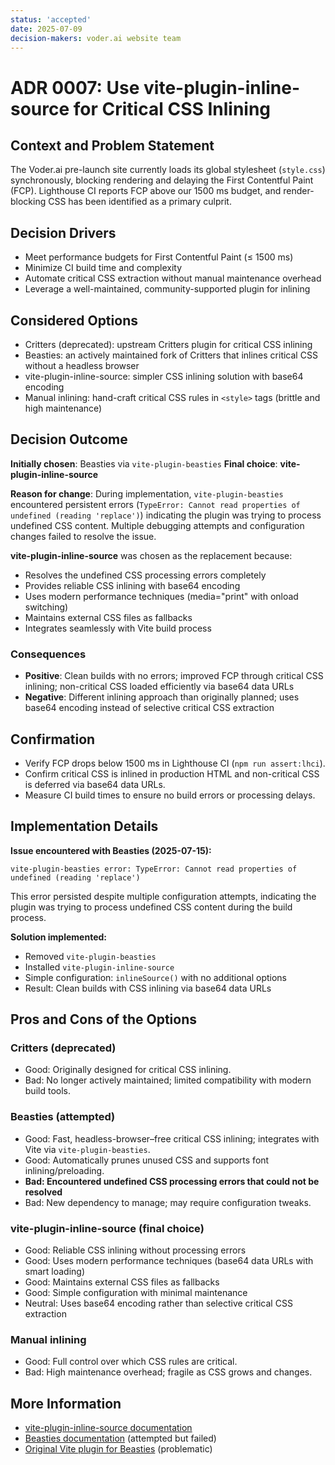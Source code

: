 ```yaml
---
status: 'accepted'
date: 2025-07-09
decision-makers: voder.ai website team
---
```


# ADR 0007: Use vite-plugin-inline-source for Critical CSS Inlining

## Context and Problem Statement
The Voder.ai pre-launch site currently loads its global stylesheet (`style.css`) synchronously, blocking rendering and delaying the First Contentful Paint (FCP). Lighthouse CI reports FCP above our 1500 ms budget, and render-blocking CSS has been identified as a primary culprit.

## Decision Drivers
- Meet performance budgets for First Contentful Paint (≤ 1500 ms)
- Minimize CI build time and complexity
- Automate critical CSS extraction without manual maintenance overhead
- Leverage a well-maintained, community-supported plugin for inlining

## Considered Options

- Critters (deprecated): upstream Critters plugin for critical CSS inlining
- Beasties: an actively maintained fork of Critters that inlines critical CSS without a headless browser
- vite-plugin-inline-source: simpler CSS inlining solution with base64 encoding
- Manual inlining: hand-craft critical CSS rules in `<style>` tags (brittle and high maintenance)

## Decision Outcome
**Initially chosen**: Beasties via `vite-plugin-beasties`
**Final choice**: **vite-plugin-inline-source**

**Reason for change**: During implementation, `vite-plugin-beasties` encountered persistent errors (`TypeError: Cannot read properties of undefined (reading 'replace')`) indicating the plugin was trying to process undefined CSS content. Multiple debugging attempts and configuration changes failed to resolve the issue.

**vite-plugin-inline-source** was chosen as the replacement because:
- Resolves the undefined CSS processing errors completely
- Provides reliable CSS inlining with base64 encoding
- Uses modern performance techniques (media="print" with onload switching)
- Maintains external CSS files as fallbacks
- Integrates seamlessly with Vite build process

### Consequences
- **Positive**: Clean builds with no errors; improved FCP through critical CSS inlining; non-critical CSS loaded efficiently via base64 data URLs
- **Negative**: Different inlining approach than originally planned; uses base64 encoding instead of selective critical CSS extraction

## Confirmation

- Verify FCP drops below 1500 ms in Lighthouse CI (`npm run assert:lhci`).
- Confirm critical CSS is inlined in production HTML and non-critical CSS is deferred via base64 data URLs.
- Measure CI build times to ensure no build errors or processing delays.

## Implementation Details

**Issue encountered with Beasties (2025-07-15):**

```text
vite-plugin-beasties error: TypeError: Cannot read properties of undefined (reading 'replace')
```

This error persisted despite multiple configuration attempts, indicating the plugin was trying to process undefined CSS content during the build process.

**Solution implemented:**

- Removed `vite-plugin-beasties`
- Installed `vite-plugin-inline-source`
- Simple configuration: `inlineSource()` with no additional options
- Result: Clean builds with CSS inlining via base64 data URLs

## Pros and Cons of the Options

### Critters (deprecated)

- Good: Originally designed for critical CSS inlining.
- Bad: No longer actively maintained; limited compatibility with modern build tools.

### Beasties (attempted)

- Good: Fast, headless-browser–free critical CSS inlining; integrates with Vite via `vite-plugin-beasties`.
- Good: Automatically prunes unused CSS and supports font inlining/preloading.
- **Bad: Encountered undefined CSS processing errors that could not be resolved**
- Bad: New dependency to manage; may require configuration tweaks.

### vite-plugin-inline-source (final choice)

- Good: Reliable CSS inlining without processing errors
- Good: Uses modern performance techniques (base64 data URLs with smart loading)
- Good: Maintains external CSS files as fallbacks
- Good: Simple configuration with minimal maintenance
- Neutral: Uses base64 encoding rather than selective critical CSS extraction

### Manual inlining

- Good: Full control over which CSS rules are critical.
- Bad: High maintenance overhead; fragile as CSS grows and changes.

## More Information

- [vite-plugin-inline-source documentation](https://www.npmjs.com/package/vite-plugin-inline-source)
- [Beasties documentation](https://github.com/danielroe/beasties) (attempted but failed)
- [Original Vite plugin for Beasties](https://www.npmjs.com/package/vite-plugin-beasties) (problematic)
